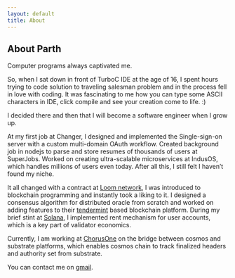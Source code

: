 ```yaml
---
layout: default
title: About
---
```

## About Parth

Computer programs always captivated me. 

So, when I sat down in front of TurboC IDE at the age of 16, I spent hours trying to code solution to traveling salesman problem and in the process fell in love with coding. It was fascinating to me how you can type some ASCII characters in IDE, click compile and see your creation come to life. :) 

I decided there and then that I will become a software engineer when I grow up. 

At my first job at Changer, I designed and implemented the Single-sign-on server with a custom multi-domain OAuth workflow. Created background job in nodejs to parse and store resumes of thousands of users at SuperJobs. Worked on creating ultra-scalable microservices at IndusOS, which handles millions of users even today. After all this, I still felt I haven’t found my niche. 

It all changed with a contract at [Loom network](https://loomx.io/), I was introduced to blockchain programming and instantly took a liking to it. I designed a consensus algorithm for distributed oracle from scratch and worked on adding features to their [tendermint](https://tendermint.com/) based blockchain platform. During my brief stint at [Solana](https://solana.com/), I implemented rent mechanism for user accounts, which is a key part of validator economics. 

Currently, I am working at [ChorusOne](https://chorus.one/) on the bridge between cosmos and substrate platforms, which enables cosmos chain to track finalized headers and authority set from substrate. 

You can contact me on [gmail](mailto:desaiparth08@gmail.com).
